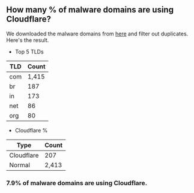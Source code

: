 ## How many % of malware domains are using Cloudflare?


We downloaded the malware domains from [here](https://urlhaus.abuse.ch) and filter out duplicates.
Here's the result.


[//]: # (start replacement)


- Top 5 TLDs

| TLD | Count |
| --- | --- |
| com | 1,415 |
| br | 187 |
| in | 173 |
| net | 86 |
| org | 80 |


- Cloudflare %

| Type | Count |
| --- | --- |
| Cloudflare | 207 |
| Normal | 2,413 |


### 7.9% of malware domains are using Cloudflare.